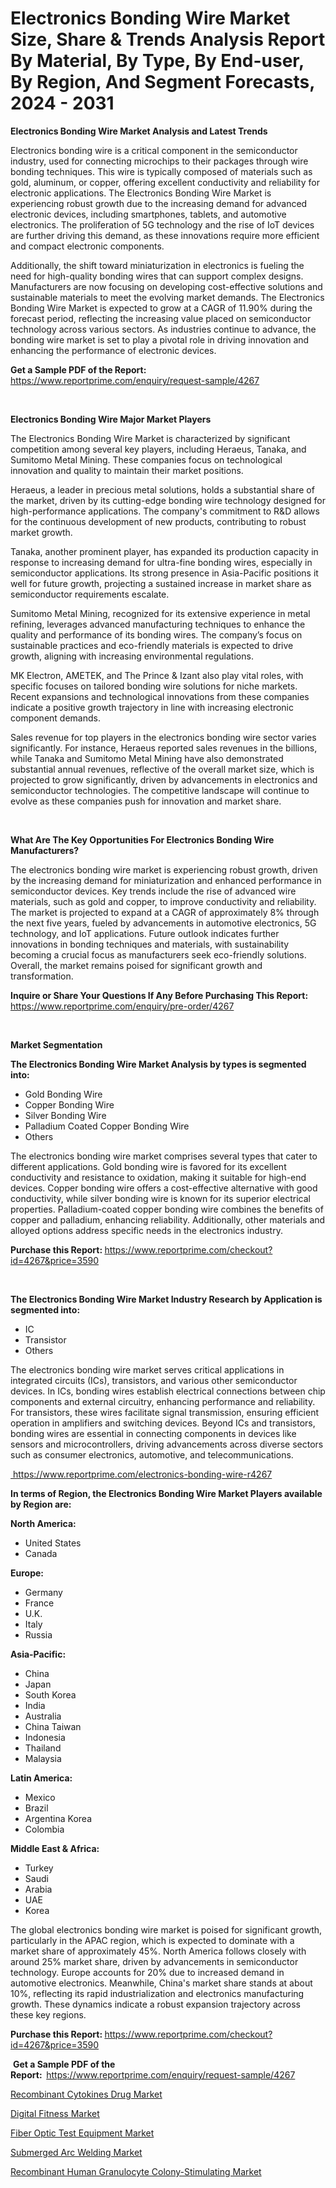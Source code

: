 <p><h1>Electronics Bonding Wire Market Size, Share & Trends Analysis Report By Material, By Type, By End-user, By Region, And Segment Forecasts, 2024 - 2031</h1></p><p><strong>Electronics Bonding Wire Market Analysis and Latest Trends</strong></p>
<p><p>Electronics bonding wire is a critical component in the semiconductor industry, used for connecting microchips to their packages through wire bonding techniques. This wire is typically composed of materials such as gold, aluminum, or copper, offering excellent conductivity and reliability for electronic applications. The Electronics Bonding Wire Market is experiencing robust growth due to the increasing demand for advanced electronic devices, including smartphones, tablets, and automotive electronics. The proliferation of 5G technology and the rise of IoT devices are further driving this demand, as these innovations require more efficient and compact electronic components.</p><p>Additionally, the shift toward miniaturization in electronics is fueling the need for high-quality bonding wires that can support complex designs. Manufacturers are now focusing on developing cost-effective solutions and sustainable materials to meet the evolving market demands. The Electronics Bonding Wire Market is expected to grow at a CAGR of 11.90% during the forecast period, reflecting the increasing value placed on semiconductor technology across various sectors. As industries continue to advance, the bonding wire market is set to play a pivotal role in driving innovation and enhancing the performance of electronic devices.</p></p>
<p><strong>Get a Sample PDF of the Report:&nbsp;</strong> <a href="https://www.reportprime.com/enquiry/request-sample/4267">https://www.reportprime.com/enquiry/request-sample/4267</a></p>
<p>&nbsp;</p>
<p><strong>Electronics Bonding Wire Major Market Players</strong></p>
<p><p>The Electronics Bonding Wire Market is characterized by significant competition among several key players, including Heraeus, Tanaka, and Sumitomo Metal Mining. These companies focus on technological innovation and quality to maintain their market positions.</p><p>Heraeus, a leader in precious metal solutions, holds a substantial share of the market, driven by its cutting-edge bonding wire technology designed for high-performance applications. The company's commitment to R&D allows for the continuous development of new products, contributing to robust market growth.</p><p>Tanaka, another prominent player, has expanded its production capacity in response to increasing demand for ultra-fine bonding wires, especially in semiconductor applications. Its strong presence in Asia-Pacific positions it well for future growth, projecting a sustained increase in market share as semiconductor requirements escalate.</p><p>Sumitomo Metal Mining, recognized for its extensive experience in metal refining, leverages advanced manufacturing techniques to enhance the quality and performance of its bonding wires. The company’s focus on sustainable practices and eco-friendly materials is expected to drive growth, aligning with increasing environmental regulations.</p><p>MK Electron, AMETEK, and The Prince & Izant also play vital roles, with specific focuses on tailored bonding wire solutions for niche markets. Recent expansions and technological innovations from these companies indicate a positive growth trajectory in line with increasing electronic component demands.</p><p>Sales revenue for top players in the electronics bonding wire sector varies significantly. For instance, Heraeus reported sales revenues in the billions, while Tanaka and Sumitomo Metal Mining have also demonstrated substantial annual revenues, reflective of the overall market size, which is projected to grow significantly, driven by advancements in electronics and semiconductor technologies. The competitive landscape will continue to evolve as these companies push for innovation and market share.</p></p>
<p>&nbsp;</p>
<p><strong>What Are The Key Opportunities For Electronics Bonding Wire Manufacturers?</strong></p>
<p><p>The electronics bonding wire market is experiencing robust growth, driven by the increasing demand for miniaturization and enhanced performance in semiconductor devices. Key trends include the rise of advanced wire materials, such as gold and copper, to improve conductivity and reliability. The market is projected to expand at a CAGR of approximately 8% through the next five years, fueled by advancements in automotive electronics, 5G technology, and IoT applications. Future outlook indicates further innovations in bonding techniques and materials, with sustainability becoming a crucial focus as manufacturers seek eco-friendly solutions. Overall, the market remains poised for significant growth and transformation.</p></p>
<p><strong>Inquire or Share Your Questions If Any Before Purchasing This Report:</strong> <a href="https://www.reportprime.com/enquiry/pre-order/4267">https://www.reportprime.com/enquiry/pre-order/4267</a></p>
<p>&nbsp;</p>
<p><strong>Market Segmentation</strong></p>
<p><strong>The Electronics Bonding Wire Market Analysis by types is segmented into:</strong></p>
<p><ul><li>Gold Bonding Wire</li><li>Copper Bonding Wire</li><li>Silver Bonding Wire</li><li>Palladium Coated Copper Bonding Wire</li><li>Others</li></ul></p>
<p><p>The electronics bonding wire market comprises several types that cater to different applications. Gold bonding wire is favored for its excellent conductivity and resistance to oxidation, making it suitable for high-end devices. Copper bonding wire offers a cost-effective alternative with good conductivity, while silver bonding wire is known for its superior electrical properties. Palladium-coated copper bonding wire combines the benefits of copper and palladium, enhancing reliability. Additionally, other materials and alloyed options address specific needs in the electronics industry.</p></p>
<p><strong>Purchase this Report:&nbsp;</strong><a href="https://www.reportprime.com/checkout?id=4267&price=3590">https://www.reportprime.com/checkout?id=4267&price=3590</a></p>
<p>&nbsp;</p>
<p><strong>The Electronics Bonding Wire Market Industry Research by Application is segmented into:</strong></p>
<p><ul><li>IC</li><li>Transistor</li><li>Others</li></ul></p>
<p><p>The electronics bonding wire market serves critical applications in integrated circuits (ICs), transistors, and various other semiconductor devices. In ICs, bonding wires establish electrical connections between chip components and external circuitry, enhancing performance and reliability. For transistors, these wires facilitate signal transmission, ensuring efficient operation in amplifiers and switching devices. Beyond ICs and transistors, bonding wires are essential in connecting components in devices like sensors and microcontrollers, driving advancements across diverse sectors such as consumer electronics, automotive, and telecommunications.</p></p>
<p><a href="https://www.reportprime.com/electronics-bonding-wire-r4267">&nbsp;https://www.reportprime.com/electronics-bonding-wire-r4267</a></p>
<p><strong>In terms of Region, the Electronics Bonding Wire Market Players available by Region are:</strong></p>
<p>
    <p> <strong> North America: </strong>
        <ul>
            <li>United States</li>
            <li>Canada</li>
        </ul>
        </p> 
    <p> <strong> Europe: </strong>
        <ul>
            <li>Germany</li>
            <li>France</li>
            <li>U.K.</li>
            <li>Italy</li>
            <li>Russia</li>
        </ul>
        </p> 
    <p> <strong> Asia-Pacific: </strong>
        <ul>
            <li>China</li>
            <li>Japan</li>
            <li>South Korea</li>
            <li>India</li>
            <li>Australia</li>
            <li>China Taiwan</li>
            <li>Indonesia</li>
            <li>Thailand</li>
            <li>Malaysia</li>
        </ul>
        </p> 
    <p> <strong> Latin America: </strong>
        <ul>
            <li>Mexico</li>
            <li>Brazil</li>
            <li>Argentina Korea</li>
            <li>Colombia</li>
        </ul>
        </p> 
    <p> <strong> Middle East & Africa: </strong>
        <ul>
            <li>Turkey</li>
            <li>Saudi</li>
            <li>Arabia</li>
            <li>UAE</li>
            <li>Korea</li>
        </ul>
    </p>
    </p>
<p><p>The global electronics bonding wire market is poised for significant growth, particularly in the APAC region, which is expected to dominate with a market share of approximately 45%. North America follows closely with around 25% market share, driven by advancements in semiconductor technology. Europe accounts for 20% due to increased demand in automotive electronics. Meanwhile, China's market share stands at about 10%, reflecting its rapid industrialization and electronics manufacturing growth. These dynamics indicate a robust expansion trajectory across these key regions.</p></p>
<p><strong>Purchase this Report: </strong><a href="https://www.reportprime.com/checkout?id=4267&price=3590">https://www.reportprime.com/checkout?id=4267&price=3590</a></p>
<p>&nbsp;<strong>Get a Sample PDF of the Report:&nbsp;&nbsp;</strong><a href="https://www.reportprime.com/enquiry/request-sample/4267">https://www.reportprime.com/enquiry/request-sample/4267</a></p>
<p><strong></strong></p>
<p><p><a href="https://issuu.com/reportprime-2/docs/recombinant-cytokines-drug-market-s_af30d9ef680aba">Recombinant Cytokines Drug Market</a></p><p><a href="https://www.linkedin.com/pulse/digital-fitness-market-growth-segmentation-regional-analysis--1cckc?trackingId=7J9iCfidSpegRpJGoRLRPA%3D%3D">Digital Fitness Market</a></p><p><a href="https://www.linkedin.com/pulse/fiber-optic-test-equipment-market-global-trends-forecast-2024-tzhdc?trackingId=UTWJHzZLR1aPKiqXANIJdQ%3D%3D">Fiber Optic Test Equipment Market</a></p><p><a href="https://www.linkedin.com/pulse/global-submerged-arc-welding-market-focus-application-end-use-sjkcc?trackingId=1S2oZHdaSfS0jdx3f2djJw%3D%3D">Submerged Arc Welding Market</a></p><p><a href="https://issuu.com/reportprime-2/docs/recombinant-human-granulocyte-colon_3b4681c6827c39">Recombinant Human Granulocyte Colony-Stimulating Market</a></p></p>